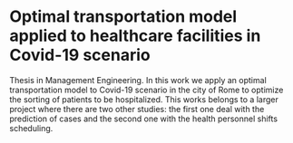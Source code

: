 # Optimal transportation model applied to healthcare facilities in Covid-19 scenario

Thesis in Management Engineering. In this work we apply an optimal transportation model to Covid-19 scenario in the city of Rome to optimize the sorting of patients to be hospitalized. This works belongs to a larger project where there are two other studies: the first one deal with the prediction of cases and the second one with the health personnel shifts scheduling.
